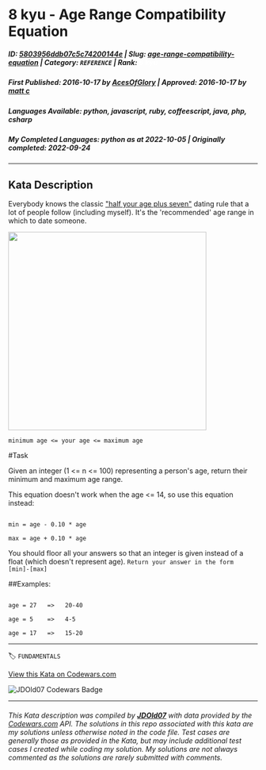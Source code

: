 # 8 kyu - Age Range Compatibility Equation

##### **ID**: [5803956ddb07c5c74200144e](https://www.codewars.com/kata/5803956ddb07c5c74200144e) | **Slug**: [age-range-compatibility-equation](https://www.codewars.com/kata/5803956ddb07c5c74200144e) | **Category**: `REFERENCE` | **Rank**: <span style="color:white">8 kyu</span>

##### **First Published**: 2016-10-17 ***by*** [AcesOfGlory](https://www.codewars.com/users/AcesOfGlory) | **Approved**: 2016-10-17 ***by*** [matt c](https://www.codewars.com/users/matt%20c)

##### **Languages Available**: python, javascript, ruby, coffeescript, java, php, csharp

##### **My Completed Languages**: python ***as at*** 2022-10-05 | **Originally completed**: 2022-09-24

---

## Kata Description


Everybody knows the classic ["half your age plus seven"](https://en.wikipedia.org/wiki/Age_disparity_in_sexual_relationships#The_.22half-your-age-plus-seven.22_rule) dating rule that a lot of people follow (including myself). It's the 'recommended' age range in which to date someone. 



<!-- Original link is dead. Replaced with archive.org link.

<img src="http://weknowmemes.com/wp-content/uploads/2014/08/age-range-compatibility-equation.jpg" style="width: 400px;"/>

-->

<img src="http://web.archive.org/web/20190206114947if_/http://weknowmemes.com/wp-content/uploads/2014/08/age-range-compatibility-equation.jpg" style="width: 400px;"/>



```minimum age <= your age <= maximum age```

#Task



Given an integer (1 <= n <= 100) representing a person's age, return their minimum and maximum age range.



This equation doesn't work when the age <= 14, so use this equation instead:

```

min = age - 0.10 * age

max = age + 0.10 * age

```

You should floor all your answers so that an integer is given instead of a float (which doesn't represent age). ```Return your answer in the form [min]-[max]```



##Examples:



```

age = 27   =>   20-40

age = 5    =>   4-5

age = 17   =>   15-20

```



---


🏷 `FUNDAMENTALS`


[View this Kata on Codewars.com](https://www.codewars.com/kata/5803956ddb07c5c74200144e)

![](https://www.codewars.com/users/jdold07/badges/large "JDOld07 Codewars Badge")

---

###### *This Kata description was compiled by [**JDOld07**](https://tpstech.dev) with data provided by the [Codewars.com](https://www.codewars.com) API.  The solutions in this repo associated with this kata are my solutions unless otherwise noted in the code file.  Test cases are generally those as provided in the Kata, but may include additional test cases I created while coding my solution.  My solutions are not always commented as the solutions are rarely submitted with comments.*
